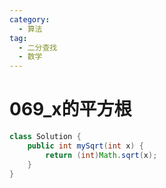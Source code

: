 ```yaml
---
category: 
  - 算法
tag: 
  - 二分查找
  - 数学
---
```


# 069_x的平方根

<Badge text="简单" type="tip" vertical="middle" />

```java
class Solution {
    public int mySqrt(int x) {
        return (int)Math.sqrt(x);
    }
}
```